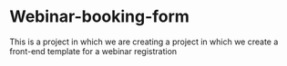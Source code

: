 # Webinar-booking-form
 This is a project in which we are creating a project in which we create a front-end template for a webinar registration 
